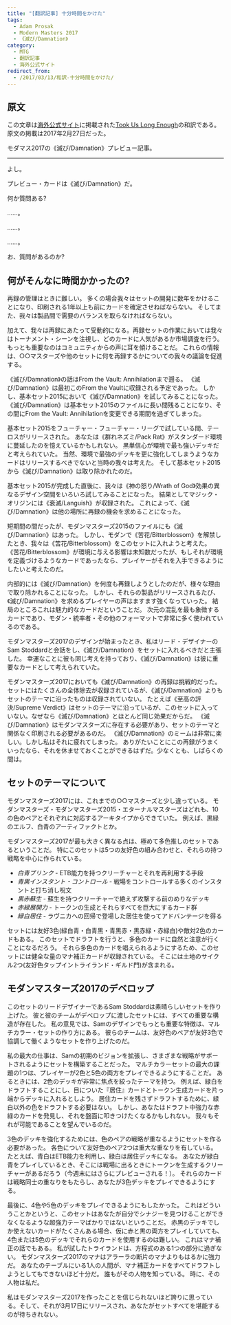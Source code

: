 ```yaml
---
title: "[翻訳記事] 十分時間をかけた"
tags:
  - Adam Prosak
  - Modern Masters 2017
  - 《滅び/Damnation》
category:
  - MTG
  - 翻訳記事
  - 海外公式サイト
redirect_from:
  - /2017/03/13/和訳-十分時間をかけた/
---
```



## 原文

この文章は[海外公式サイト](http://magic.wizards.com/)に掲載された[Took Us Long Enough](http://magic.wizards.com/en/articles/archive/card-preview/took-us-long-enough-2017-02-27)の和訳である。原文の掲載は2017年2月27日だった。

モダマス2017の《滅び/Damnation》プレビュー記事。

<!-- more -->

----

よし。

プレビュー・カードは《滅び/Damnation》だ。

何か質問ある?

……。

……。

……。

お、質問があるのか?

## 何がそんなに時間かかったの?

再録の管理はときに難しい。
多くの場合我々はセットの開発に数年をかけることになり、印刷される1年以上も前にカードを確定させねばならない。
そしてまた、我々は製品間で需要のバランスを取らなければならない。

加えて、我々は再録にあたって受動的になる。再録セットの作業においては我々はトーナメント・シーンを注視し、どのカードに人気があるか市場調査を行う。
もっとも重要なのはコミュニティからの声に耳を傾けることだ。
これらの情報は、○○マスターズや他のセットに何を再録するかについての我々の議論を促進する。

《滅び/Damnation》の話はFrom the Vault: Annihilationまで遡る。
《滅び/Damnation》は最初このFrom the Vaultに収録される予定であった。
しかし、基本セット2015において《滅び/Damnation》を試してみることになった。
《滅び/Damnation》は基本セット2015のファイルに長い間残ることになり、その間にFrom the Vault: Annihilationを変更できる期間を過ぎてしまった。

基本セット2015をフューチャー・フューチャー・リーグで試している間、テーロスがリリースされた。
あなたは《群れネズミ/Pack Rat》がスタンダード環境に蔓延したのを憶えているかもしれない。
黒単信心が環境で最も強いデッキだと考えられていた。
当然、環境で最強のデッキを更に強化してしまうようなカードはリリースするべきでないと当時の我々は考えた。
そして基本セット2015から《滅び/Damnation》は取り除かれたのだ。

基本セット2015が完成した直後に、我々は《神の怒り/Wrath of God》効果の異なるデザイン空間をいろいろ試してみることになった。
結果としてマジック・オリジンには《衰滅/Languish》が収録された。
これによって、《滅び/Damnation》は他の場所に再録の機会を求めることになった。

短期間の間だったが、モダンマスターズ2015のファイルにも《滅び/Damnation》はあった。
しかし、モダンで《苦花/Bitterblossom》を解禁したとき、我々は《苦花/Bitterblossom》をこのセットに入れようと考えた。
《苦花/Bitterblossom》が環境に与える影響は未知数だったが、もしそれが環境を定義づけるようなカードであったなら、プレイヤーがそれを入手できるようにしたいと考えたのだ。

内部的には《滅び/Damnation》を何度も再録しようとしたのだが、様々な理由で取り除かれることになった。
しかし、それらの製品がリリースされるたび、《滅び/Damnation》を求めるプレイヤーの声はますます強くなっていった。
結局のところこれは魅力的なカードだということだ。
次元の混乱を最も象徴するカードであり、モダン・統率者・その他のフォーマットで非常に多く使われているのである。

モダンマスターズ2017のデザインが始まったとき、私はリード・デザイナーのSam Stoddardと会話をし、《滅び/Damnation》をセットに入れるべきだと主張した。
幸運なことに彼も同じ考えを持っており、《滅び/Damnation》は彼に重要なカードとして考えられていた。

モダンマスターズ2017においても《滅び/Damnation》の再録は挑戦的だった。
セットにはたくさんの全体除去が収録されているが、《滅び/Damnation》よりもセットのテーマに沿ったものは収録されていない。
たとえば《至高の評決/Supreme Verdict》はセットのテーマに沿っているが、このセットに入っていない。なぜなら《滅び/Damnation》とほとんど同じ効果だからだ。
《滅び/Damnation》はモダンマスターズに存在する必要があり、セットのテーマと関係なく印刷される必要があるのだ。
《滅び/Damnation》のミームは非常に楽しい。しかし私はそれに疲れてしまった。
ありがたいことにこの再録がうまくいったなら、それを休ませておくことができるはずだ。少なくとも、しばらくの間は。

## セットのテーマについて

モダンマスターズ2017には、これまでの○○マスターズと少し違っている。
モダンマスターズ・モダンマスターズ2015・エターナルマスターズはどれも、10の色のペアとそれぞれに対応するアーキタイプからできていた。
例えば、黒緑のエルフ、白青のアーティファクトとか。

モダンマスターズ2017が最も大きく異なる点は、極めて多色推しのセットであるということだ。
特にこのセットは5つの友好色の組み合わせと、それらの持つ戦略を中心に作られている。

  * *白青ブリンク* - ETB能力を持つクリーチャーとそれを再利用する手段
  * *青黒インスタント・コントロール* - 戦場をコントロールする多くのインスタントと打ち消し呪文
  * *黒赤蘇生* - 蘇生を持つクリーチャーで絶えず攻撃する前のめりなデッキ
  * *赤緑展開力* - トークンの生成とそれらすべてを巨大にするカード群
  * *緑白居住* - ラヴニカへの回帰で登場した居住を使ってアドバンテージを得る

セットには友好3色(緑白青・白青黒・青黒赤・黒赤緑・赤緑白)や敵対2色のカードもある。
このセットでドラフトを行うと、多色のカードに自然と注意が行くことになるだろう。
それら多色のカードを唱えられるようにするため、このセットには健全な量のマナ補正カードが収録されている。
そこには土地のサイクル2つ(友好色タップイントライランド・ギルド門)が含まれる。

## モダンマスターズ2017のデベロップ

このセットのリードデザイナーであるSam Stoddardは素晴らしいセットを作り上げた。
彼と彼のチームがデベロップに渡したセットには、すべての重要な構造が存在した。
私の意見では、Samのデザインでもっとも重要な特徴は、マルチカラー・セットの作り方にある。
彼らのチームは、友好色のペアが友好3色で協調して働くようなセットを作り上げたのだ。

私の最大の仕事は、Samの初期のビジョンを拡張し、さまざまな戦略がサポートされるようにセットを構築することだった。
マルチカラーセットの最大の課題の1つは、プレイヤーが2色と5色の両方をプレイできるようにすることだ。
あるときには、2色のデッキが非常に焦点を絞ったテーマを持つ。
例えば、緑白をドラフトすることにし、目についた『居住』カードとトークン生成カードを片っ端からデッキに入れるとしよう。
居住カードを残さずドラフトするために、緑白以外の色をドラフトする必要はない。
しかし、あなたはドラフト中強力な赤緑のカードを発見し、それを盤面に叩きつけたくなるかもしれない。
我々もそれが可能であることを望んでいるのだ。

3色のデッキを強化するためには、色のペアの戦略が重なるようにセットを作る必要があった。
各色について友好色のペア2つは重大な重なりを有している。
たとえば、青白はETB能力を利用し、緑白は居住デッキになる。
あなたが緑白青をプレイしているとき、そこには戦場に出るときにトークンを生成するクリーチャーがあるだろう（今週末にはさらにプレビューされる！）。
それらのカードは戦略同士の重なりをもたらし、あなたが3色デッキをプレイできるようにする。

最後に、4色や5色のデッキをプレイできるようにもしたかった。
これはどういうことかというと、このセットはあなたが自分でシナジーを見つけることができなくなるような超強力テーマばかりではないということだ。
赤黒のデッキでしか使えないカードがたくさんある場合、仮に赤と黒の両方をプレイしていても、4色または5色のデッキでそれらのカードを使用するのは難しい。
これはマナ補正の話でもある。
私が試したトライランドは、方程式のある1つの部分に過ぎない。
モダンマスターズ2017のマナはアラーラの断片のマナよりもはるかに強力だ。
あなたのテーブルにいる1人の人間が、マナ補正カードをすべてドラフトしようとしてもできないほど十分だ。
誰もがその人物を知っている。 時に、その人物は私だ。

私はモダンマスターズ2017を作ったことを信じられないほど誇りに思っている。そして、それが3月17日にリリースされ、あなたがセットすべてを堪能するのが待ちきれない。
